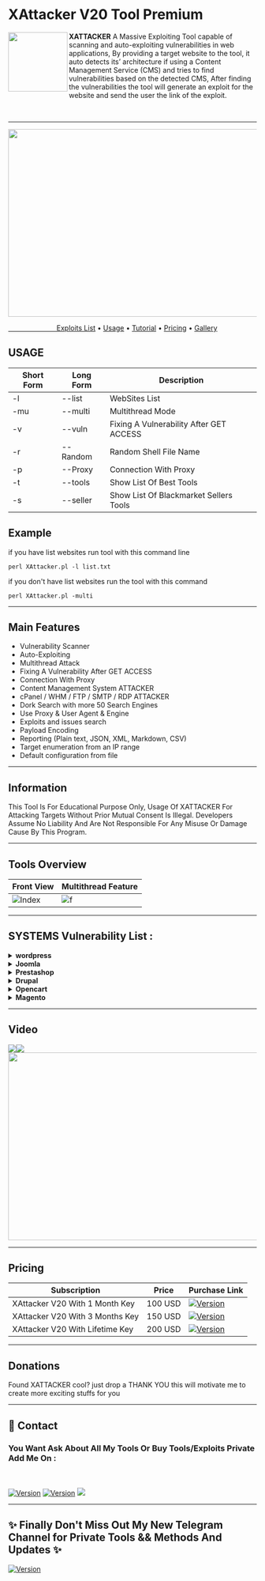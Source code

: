 <h1>XAttacker V20 Tool Premium</h1>
<img align="left" width="120" height="120" src="https://i.ibb.co/hWRd9g5/hacker-icon-on-white-background-vector-27223273-1.jpg">

**XATTACKER** A Massive Exploiting Tool capable of scanning and auto-exploiting vulnerabilities in web applications, By providing a target website to the tool, it auto detects its’ architecture if using a Content Management Service (CMS) and tries to find vulnerabilities based on the detected CMS, After finding the vulnerabilities the tool will generate an exploit for the website and send the user the link of the exploit. 

<br>
<hr>
<p><img src="" width="620" height="380" /></p>
  <a href="#tools">&ensp;&ensp;&ensp;&ensp;&ensp;&ensp;&ensp;&ensp;&ensp;&ensp;&ensp;&ensp;&ensp;&ensp;Exploits List</a> •
    <a href="#usage">Usage</a> •
  <a href="#tuto">Tutorial</a> •
  <a href="#pay">Pricing</a> •
  <a href="#shots">Gallery</a>
<a id="usage"><h2>USAGE</h2></a>
<table>
<thead>
<tr>
<th>Short Form</th>
<th>Long Form</th>
<th>Description</th>
</tr>
</thead>
<tbody>
<tr>
<td>-l</td>
<td>--list</td>
<td>WebSites List</td>
</tr>
<tr>
<td>-mu</td>
<td>--multi</td>
<td>Multithread Mode</td> 
</tr>
<tr>
<td>-v</td> 
<td>--vuln</td> 
<td>Fixing A Vulnerability After GET ACCESS</td>
</tr>
<tr> 
<td>-r</td> 
<td>--Random</td> 
<td>Random Shell File Name</td> 
</tr> 
<tr> 
<td>-p</td> 
<td>--Proxy</td> 
<td>Connection With Proxy</td>
</tr> 
<tr>
<td>-t</td>
<td>--tools</td>
<td>Show List Of Best Tools</td>
</tr>
<tr>
<td>-s</td>
<td>--seller</td>
<td>Show List Of Blackmarket Sellers Tools</td>
</tr>
</tr>
</tbody></table>

<h2>Example</h2>
<p>if you have list websites run tool with this command line<p>
<code>perl XAttacker.pl -l list.txt</code>
<p>if you don't have list websites run the tool with this command<p>
<code>perl XAttacker.pl -multi</code>

<hr> 

## Main Features

- Vulnerability Scanner
- Auto-Exploiting
- Multithread Attack
- Fixing A Vulnerability After GET ACCESS
- Connection With Proxy
- Content Management System ATTACKER
- cPanel / WHM / FTP / SMTP / RDP ATTACKER
- Dork Search with more 50 Search Engines
- Use Proxy & User Agent & Engine
- Exploits and issues search
- Payload Encoding
- Reporting (Plain text, JSON, XML, Markdown, CSV)
- Target enumeration from an IP range
- Default configuration from file


<hr> 
 <h2> Information</h2>
 This Tool Is For Educational Purpose Only, Usage Of XATTACKER For Attacking Targets Without Prior Mutual Consent Is Illegal. Developers Assume No Liability And Are Not Responsible For Any Misuse Or Damage Cause By This Program.
<hr>

<a id="shots"></a>
## Tools Overview
| Front View | Multithread Feature	|
| ------------  | ------------ |
![Index](https://i.ibb.co/y41SB85/oie-aj-LLwo9l2-Qr-P.png)|![f](https://i.ibb.co/Tk0t6qn/oie-7si-Wu-XR0-P0l-Y.png)

<hr>
<a id="tools"><h2>SYSTEMS Vulnerability List : </h2>

<details>
<summary><strong>wordpress </strong></summary>
- Adblock Blocker<br />
- Adminimize<br />
- Adning Advertising<br />
- Adrotate<br />
- All In One Favicon<br />
- Antispam Bee<br />
- Atcontent<br />
- Audio Player<br />
- Audio Record<br />
- Augmented Reality<br />
- Backupwordpress<br />
- Barclaycart<br />
- Bbe Theme<br />
- Bbpress<br />
- Better Wp Security<br />
- Bigcontact<br />
- Blaze<br />
- Breadcrumb Navxt<br />
- Broken Link Checker<br />
- Buddypress<br />
- Buddypress Media<br />
- Buddypress Media<br />
- Budyshare<br />
- Bulletproof Security<br />
- Caldera Forms Pro<br />
- Captcha<br />
- Catpro<br />
- Cbnet Ping Optimizer<br />
- Cherry Plugin<br />
- Chi̇Ld Theme<br />
- Clockstone Theme<br />
- Connections<br />
- Contact Form Manager<br />
- Content Injection<br />
- Cubed<br />
- Digg Digg<br />
- Disable Comments<br />
- Disable Comments<br />
- Display Widgets<br />
- Dmsguestbook<br />
- Download Manager<br />
- Duplicate Post<br />
- Duplicator<br />
- Dzs Zoomsounds<br />
- Easing Slider<br />
- Easy Adsense Lite<br />
- Easy Contact Forms<br />
- Easy Fancybox<br />
- Easy Smtp<br />
- Eshop<br />
- Events Manager<br />
- Exclude Pages<br />
- Ez Done File Manager<br />
- Feedwordpress<br />
- File Manager<br />
- Flash Album Gallery<br />
- Flatsome<br />
- Form Maker<br />
- Formcraft<br />
- Gallery Plugin<br />
- Google Analyticator<br />
- Googleanalytics<br />
- Gravity Forms<br />
- Hello Dolly<br />
- Holding_Pattern Theme<br />
- Hotfix<br />
- Hyper Cache<br />
- Image Widget<br />
- Inboundio Marketing<br />
- Infinitewp<br />
- Insert Or Embed<br />
- Jobcareer<br />
- Jquery Colorbox<br />
- Konzept<br />
- Levoslide Show<br />
- Lightbox Plus<br />
- Link Manager<br />
- List Category Posts<br />
- Mailchimp<br />
- Maintenance Mode<br />
- Meteor Slides<br />
- Ml Slider<br />
- Mobile App Native<br />
- Mtheme Unus<br />
- Newsletter<br />
- Ninja Forms<br />
- Omni Secure Files<br />
- Options Framework<br />
- Page Links To<br />
- Php Event Calendar<br />
- Phpunit<br />
- Pinboard<br />
- Pinfinity<br />
- Pitchprint<br />
- Portfolio Slideshow<br />
- Post Types Order<br />
- Power Zoomer<br />
- Powerpress<br />
- Pretty Link<br />
- Printfriendly<br />
- Qtranslate<br />
- Quick Adsense<br />
- Quick Cache<br />
- Rank Math<br />
- Ready Ecommerce<br />
- Reflex Gallery<br />
- Revslider<br />
- Rightnow Theme<br />
- Rotatingtweets<br />
- Satoshi<br />
- Search And Replace<br />
- Seo Automatic Links<br />
- Seo Image<br />
- Seo Ultimate<br />
- Share This<br />
- Shareaholic<br />
- Showbiz<br />
- SiContact Form<br />
- Simple Ads Manager<br />
- Simple Backup<br />
- Simple File List<br />
- Simple Local Avatars<br />
- Simple Login Log<br />
- Simple Map<br />
- Simple Optimizer<br />
- Simple Page Sidebars<br />
- Simple Popup Manager<br />
- Simple Popup Plugin<br />
- Simple Post Template<br />
- Simple Slider Ssp<br />
- Simple Social Icons<br />
- Simple Staff List<br />
- Simple Tags<br />
- Simple Urls<br />
- Simplemodal Login<br />
- Simplepress<br />
- Simplest Gallery<br />
- Simply Exclude<br />
- Simply Instagram<br />
- Siteorigin Panels<br />
- Sitetree<br />
- Skimlinks<br />
- Skype Master<br />
- Skype Online Status<br />
- Slick Contact Forms<br />
- Slick Tab<br />
- Slickquiz<br />
- Slickr Flickr<br />
- Slide Show Pro<br />
- Slidedeck2<br />
- Slideshow<br />
- Slideshow Gallery<br />
- Slimjetpack<br />
- Smart Donations<br />
- Smart Slider 2<br />
- Smooth Scroll Up<br />
- Sociable<br />
- Soliloquy Lite<br />
- Spam Free Wordpress<br />
- Statpress Visitors<br />
- Stream Video Player<br />
- Strictly Autotags<br />
- Subscribe2<br />
- Super Interactive Maps<br />
- Superlogoshowcase<br />
- Superstorefinder<br />
- Supportcandy<br />
- Swape<br />
- Synoptic<br />
- SuperForms<br />
- Syntaxhighlighter<br />
- Tajer<br />
- Testimonials Widget<br />
- Tevolution<br />
- Theme My Login<br />
- Themeregex<br />
- Tinymce Advanced <br />
- Tubepress<br />
- Twitter Widget Pro<br />
- Ungallery<br />
- Updraftplus<br />
- Watupro<br />
- Webapp Builder<br />
- Webp Express<br />
- Widget Logic<br />
- Woocommerce<br />
- Woocommerce Products Filter<br />
- Wordcamp<br />
- Wordpress Https<br />
- Work The Flow<br />
- WpDb Backup<br />
- WpDbmanager<br />
- Wp ECommerce<br />
- WpEasy Gallery<br />
- WpFilebase<br />
- WpJobManger<br />
- WpJqueryLightbox<br />
- WpLightbox 2<br />
- WpLiveChat<br />
- WpMailSmtp<br />
- WpMaintenanceMode<br />
- Wp Miniaudioplayer<br />
- WpMobileDetector<br />
- Wp Pagenavi<br />
- WpPhotoAlbumPlus<br />
- WpPiwik<br />
- WpPostratings<br />
- WpShop<br />
- WpSlimstat<br />
- WpSmushit<br />
- WpSuperCache<br />
- WpTimeCapsule<br />
- WpToTwitter<br />
- Wp125<br />
- Wpdiscuz<br />
- Wpgraphql<br />
- Wponlinebackup<br />
- Wpsnippets<br />
- Wptouch<br />
- Wysija<br />
- Wysija Newsletters<br />
- Xhanch My Twitter<br />
- Xml Sitemap Feed<br />
- Yoast Seo<br />
- Youtube Embed<br />
- Zielke Specialized<br />
- Zoomsounds<br />
</details>

<details>
<summary><strong>Joomla </strong></summary>
- com_acym <br />
- com_acymailing <br />
- com_acysms <br />
- com_acysms_express <br />
- com_adagency <br />
- com_addressbook <br />
- com_adds <br />
- com_admin <br />
- com_ads_Manager <br />
- com_adsmanager <br />
- com_adsmanager <br />
- com_advancedpoll <br />
- com_advert <br />
- com_advertisementboard <br />
- com_advertising <br />
- com_affiliatetracker <br />
- com_agency <br />
- com_agenda <br />
- com_agora <br />
- com_agoragroup <br />
- com_aicontactsafe <br />
- com_aindexdictionaries <br />
- com_airmonoblock <br />
- com_aist <br />
- com_ajax <br />
- com_ajaxchat <br />
- com_ajaxquiz <br />
- com_ajaxshoutbox <br />
- com_akeeba <br />
- com_akobook <br />
- com_akocomment <br />
- com_akogallery <br />
- com_alameda <br />
- com_alberghi <br />
- com_album <br />
- com_alert <br />
- com_alfcontact <br />
- com_alfresco <br />
- com_alfurqan <br />
- com_alfurqan15x <br />
- com_allcinevid <br />
- com_allhotels <br />
- com_alphacontent <br />
- com_alphacontent <br />
- com_alphauserpoints <br />
- com_altas <br />
- com_altauserpoints <br />
- com_asortyment <br />
- com_astatspro <br />
- com_auctionfactory <br />
- com_autartimonial <br />
- com_autartitarot <br />
- com_autostand <br />
- com_availcal <br />
- com_avosbillets <br />
- com_avreloaded <br />
- com_awd_song <br />
- com_awdwall <br />
- com_awesom <br />
- com_awiki <br />
- com_aysquiz <br />
- com_b2jcontact <br />
- com_b2portfolio <br />
- com_babackup <br />
- com_banners <br />
- com_bayesiannaivefilter <br />
- com_bazaar <br />
- com_bbs <br />
- com_bcarsssyndicator <br />
- com_beamospetition <br />
- com_beamospetition <br />
- com_bearleague <br />
- com_beeheard <br />
- com_bfquiz_sqli <br />
- com_bfquiztrial <br />
- com_bfsurvey <br />
- com_bfsurvey_basic <br />
- com_bfsurvey_pro <br />
- com_bfsurvey_profree <br />
- com_biblestudy <br />
- com_biblioteca <br />
- com_bidding <br />
- com_biitatemplateshop <br />
- com_billyportfolio <br />
- com_biographies <br />
- com_bit <br />
- com_blog <br />
- com_blog <br />
- com_blog_calendar <br />
- com_blogfactory <br />
- com_bnf <br />
- com_book <br />
- com_bookflip <br />
- com_bookjoomlas <br />
- com_booklibrary <br />
- com_bt_portfolio <br />
- com_ccinvoices <br />
- com_ccnewsletter <br />
- com_cgtestimonial <br />
- com_checklist <br />
- com_chronoconnectivity <br />
- com_chronocontact <br />
- com_cinema <br />
- com_civicrm <br />
- com_civicrm <br />
- com_cjlib <br />
- com_ckforms <br />
- com_clan <br />
- com_clan_members <br />
- com_clanlist <br />
- com_clantools <br />
- com_clasifier <br />
- com_classified <br />
- com_classifieds <br />
- com_clickheat <br />
- com_cloner <br />
- com_clubmanager <br />
- com_cmimarketplace <br />
- com_cmotour <br />
- com_cms <br />
- com_collectionfactory <br />
- com_collector <br />
- com_colophon <br />
- com_dirfrm <br />
- com_djclassifieds <br />
- com_equipment <br />
- com_extcalendar <br />
- com_extplorer <br />
- com_extplorer <br />
- com_fabrik <br />
- com_facileforms <br />
- com_facileforms <br />
- com_fireboard <br />
- com_foxcontact <br />
- com_golfcourseguide <br />
- com_huruhelpdesk <br />
- com_iproperty <br />
- com_itarmory <br />
- com_jbcatalog <br />
- com_jbcatalog <br />
- com_jce <br />
- com_jdownloads <br />
- com_jinc <br />
- com_jmultimedia <br />
- com_jnews <br />
- com_jnewsletter <br />
- com_jomtube <br />
- com_joomdle <br />
- com_joomlavisites <br />
- com_jssupportTicket <br />
- com_jwallpapers <br />
- com_maian15 <br />
- com_maianmedia <br />
- com_media <br />
- com_mod_simplefileupload <br />
- com_neorecruit <br />
- com_oziogallery <br />
- com_oziogallery <br />
- com_qcontacts <br />
- com_redmystic <br />
- com_rokdownloads <br />
- com_rokdownloads <br />
- com_rsform <br />
- com_sexycontactform <br />
- com_sexycontactform <br />
- com_simplephotogallery <br />
- com_simpleshop <br />
- com_spa <br />
- com_staticxt <br />
- com_users <br />
- com_vxdate <br />
- com_wallpapers <br />
- com_waticketsystem <br />
- com_wdsubscriptions <br />
- com_webeecomment <br />
- com_weberpcustomer <br />
- com_webhosting <br />
- com_weblinks <br />
- com_weblinks <br />
- com_webring <br />
- com_webtv <br />
- com_wgpicasa <br />
- com_wines <br />
- com_wire_immogest <br />
- com_wisroyq <br />
- com_wkoc <br />
- com_wmi <br />
- com_wmt_content_timeline <br />
- com_wmtgallery <br />
- com_wmtpic <br />
- com_wmtportfolio <br />
- com_wmtrssreader <br />
- com_worldrates <br />
- com_wrapper <br />
- com_xball <br />
- com_xcloner <br />
- com_xcomp <br />
- com_xeslidegalfx <br />
- com_xevidmegahd <br />
- com_xewebtv <br />
- com_xfaq <br />
- com_xgallery <br />
- com_xmap <br />
- com_xmovie <br />
- com_xobbix <br />
- com_xshop <br />
- com_xsstreamdm <br />
- com_xvs <br />
- com_yanc <br />
- com_ybggal <br />
- com_yellowpages <br />
- com_yelp <br />
- com_yjcontactus <br />
- com_ynews <br />
- com_youmpi <br />
- com_youtube <br />
- com_youtubegallery <br />
- com_yvcomment <br />
- com_zcalendar <br />
- com_zelig <br />
- com_zhbaidumap <br />
- com_zhgooglemap <br />
- com_zhyandexmap <br />
- com_zimbcomment <br />
- com_zimbcore <br />
- com_zina <br />
- com_zina <br />
- com_zoom <br />
- com_zoomportfolio <br />
- com_ztautolink <br />
- socialpinboard <br />
</details>

<details>
<summary><strong>Prestashop </strong></summary>
- 1attributewizardpro<br />
- Addcartbutton<br />
- AdminModules<br />
- AdminModulesOLD<br />
- AttributewizardproOLD<br />
- C_Exportproducts<br />
- C_ExportproductsOld<br />
- Contactform_homepage<br />
- Countdowntimer<br />
- PM_AdvancedSearch4<br />
- Shop_faq<br />
- Sliderofbrand_logos<br />
- Vtermslideshow<br />
- advancedslider<br />
- attributewizardpro<br />
- attributewizardpro_x<br />
- blocktestimonial<br />
- cartabandonmentpro<br />
- cartabandonmentproOld<br />
- columnadverts<br />
- fieldvmegamenu<br />
- homepageadvertise<br />
- homepageadvertise2<br />
- jro_homepageadvertise<br />
- masseditproduct<br />
- megamenu<br />
- nvn_export_orders<br />
- pk_flexmenu<br />
- pk_vertflexmenu<br />
- productcomments<br />
- productcommentsold<br />
- productpageadverts<br />
- psmodthemeoptionpanel<br />
- simpleslideshow<br />
- soopabanners<br />
- soopamobile<br />
- tdpsthemeoptionpanel<br />
- videostab<br />
- wdoptionpanel<br />
- wg24themeadministration<br />
- cms_relatedproducts<br />
</details>


<details>
<summary><strong>Drupal </strong></summary>
- Add New Admin<br />
- Avatar Uploader<br />
- Drupal 5.21/6.16 DOS<br />
- Drupal 7.12 CSRF<br />
- Drupalgeddon2<br />
- IMCE Dir<br />
- Inject FUl<br />
- PaisDigital<br />
- Pubdlcnt<br />
- REST Module<br />
- RESTful W.S.U<br />
- Webform Multiple File<br />
</details>


<details>
<summary><strong>Opencart </strong></summary>
- QantityDM<br />
- Clientdashboard<br />
- OpenCart 3.0.3<br />
- Joomla jCart<br />
- Optionview<br />
- Pdf4affiliate<br />
- Product2pdf<br />

</details>


<details>
<summary><strong>Magento </strong></summary>
- Add NEW Admin<br />
- Contact File Upload<br />
- Add2Img<br />
- Magento WooCommerce<br />
- SurgeMail<br />
- Prostore<br />
- Simplecache<br />
- Simpletags<br />
- Customertrack<br />
- Gallerymaker<br />
- <br />

</details>
<hr>
<a id="tuto"> <h2>Video</h2>
<a href="https://player.vimeo.com/video/552973654"><img src="https://ibb.co/MkZCrdK"><img src="https://ibb.co/C1Dnk88"><img src="https://i.ibb.co/4m3j6tt/uid-5-BCF8200-7-C31-4-B7-D-8-CD7-E7-CC69011-E60-1621519847583-source-other-origin-gallery-sources-30.jpg"width="620" height="380"/></a>
</hr>

<hr> 
<h2>Pricing</h2>
<a id="pay"><h2Subscription></h2></a>

<table>
<thead>
<tr>
<th>Subscription</th>
<th>Price</th>
<th>Purchase Link</th>
</tr>
</thead>
<tbody>
 <tr>
<td>XAttacker V20 With 1 Month Key</td>
<td>100 USD</td>
<td><a href="https://shoppy.gg/product/O5cGzqh"><img src="https://img.shields.io/badge/BUY%20IT%20NOW-green" alt="Version" data-canonical-src="https://img.shields.io/badge/BUY%20IT%20NOW-green" style="max-width:100%;"></a></td>
</tr>
  <tr>
<td>XAttacker V20 With 3 Months Key</td>
<td>150 USD</td>
<td><a href="https://shoppy.gg/product/bUsKgc8"><img src="https://img.shields.io/badge/BUY%20IT%20NOW-green" alt="Version" data-canonical-src="https://img.shields.io/badge/BUY%20IT%20NOW-green" style="max-width:100%;"></a></td>
</tr>
  <tr>
<td>XAttacker V20 With Lifetime Key</td>
<td>200 USD</td>
<td><a href="https://shoppy.gg/product/Tk8Z8VF"><img src="https://img.shields.io/badge/BUY%20IT%20NOW-green" alt="Version" data-canonical-src="https://img.shields.io/badge/BUY%20IT%20NOW-green" style="max-width:100%;"></a></td>
</tr>
</tbody></table>

<hr>

## Donations

Found XATTACKER cool? just drop a THANK YOU 
this will motivate me to create more exciting stuffs for you

<hr>
<h2>📧 Contact</h2>
<h3>You Want Ask About All My Tools Or Buy Tools/Exploits Private Add Me On : </h3><br>
 <tr><br>
<td><a href="https://t.me/moham3driahi"><img src="https://img.shields.io/badge/TELEGRAM-moham3driahi-blue" alt="Version" data-canonical-src="https://img.shields.io/badge/TELEGRAM-moham3driahi-blue" style="max-width:100%;"></a></td>
</tr>

 <tr>
<td><a href="https://icq.im/moham3driahi"><img src="https://img.shields.io/badge/ICQ-moham3driahi-brightgreen " alt="Version" data-canonical-src="https://img.shields.io/badge/ICQ-moham3driahi-brightgreen " style="max-width:100%;"></a></td>
</tr>

 <tr>
<td><a href="mailto:mohamedriahi@gmail.com"><img src="https://img.shields.io/badge/Mail-moham3driahi%40gmail.com-red " style="max-width:100%;"></a></td>
</tr>
<hr>
<h2> ✨ Finally Don't Miss Out My New Telegram Channel for Private Tools && Methods And Updates ✨ </h2>

<a href="https://t.me/moham3driahi_tools"><img src="https://img.shields.io/badge/Channel-Private%20Hacking%20Tools-red " alt="Version" data-canonical-src="https://img.shields.io/badge/Channel-Private%20Hacking%20Tools-red " style="max-width:100%;"></a>
